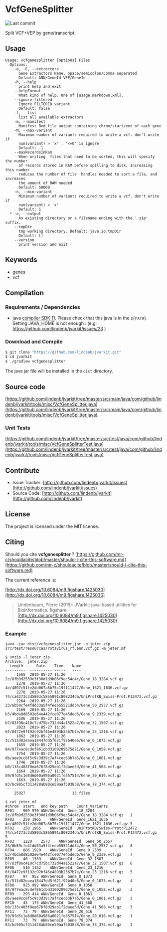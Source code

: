 # VcfGeneSplitter

![Last commit](https://img.shields.io/github/last-commit/lindenb/jvarkit.png)

Split VCF+VEP by gene/transcript.


## Usage

```
Usage: vcfgenesplitter [options] Files
  Options:
    -e, -E, --extractors
      Gene Extractors Name. Space/semicolon/Comma separated
      Default: ANN/GeneId VEP/GeneId
    -h, --help
      print help and exit
    --helpFormat
      What kind of help. One of [usage,markdown,xml].
    --ignore-filtered
      Ignore FILTERED variant
      Default: false
    -l, --list
      list all available extractors
    -m, --manifest
      Manifest Bed file output containing chrom/start/end of each gene
    -M, --max-variant
      Maximum number of variants required to write a vcf. don't write if 
      num(variant) > 'x' . '<=0' is ignore
      Default: -1
    --maxRecordsInRam
      When writing  files that need to be sorted, this will specify the number 
      of records stored in RAM before spilling to disk. Increasing this number 
      reduces the number of file  handles needed to sort a file, and increases 
      the amount of RAM needed
      Default: 50000
    -n, --min-variant
      Minimum number of variants required to write a vcf. don't write if 
      num(variant) < 'x'
      Default: 1
  * -o, --output
      An existing directory or a filename ending with the '.zip' suffix.
    --tmpDir
      tmp working directory. Default: java.io.tmpDir
      Default: []
    --version
      print version and exit

```


## Keywords

 * genes
 * vcf


## Compilation

### Requirements / Dependencies

* java [compiler SDK 11](https://jdk.java.net/11/). Please check that this java is in the `${PATH}`. Setting JAVA_HOME is not enough : (e.g: https://github.com/lindenb/jvarkit/issues/23 )


### Download and Compile

```bash
$ git clone "https://github.com/lindenb/jvarkit.git"
$ cd jvarkit
$ ./gradlew vcfgenesplitter
```

The java jar file will be installed in the `dist` directory.

## Source code 

[https://github.com/lindenb/jvarkit/tree/master/src/main/java/com/github/lindenb/jvarkit/tools/misc/VcfGeneSplitter.java](https://github.com/lindenb/jvarkit/tree/master/src/main/java/com/github/lindenb/jvarkit/tools/misc/VcfGeneSplitter.java)

### Unit Tests

[https://github.com/lindenb/jvarkit/tree/master/src/test/java/com/github/lindenb/jvarkit/tools/misc/VcfGeneSplitterTest.java](https://github.com/lindenb/jvarkit/tree/master/src/test/java/com/github/lindenb/jvarkit/tools/misc/VcfGeneSplitterTest.java)


## Contribute

- Issue Tracker: [http://github.com/lindenb/jvarkit/issues](http://github.com/lindenb/jvarkit/issues)
- Source Code: [http://github.com/lindenb/jvarkit](http://github.com/lindenb/jvarkit)

## License

The project is licensed under the MIT license.

## Citing

Should you cite **vcfgenesplitter** ? [https://github.com/mr-c/shouldacite/blob/master/should-I-cite-this-software.md](https://github.com/mr-c/shouldacite/blob/master/should-I-cite-this-software.md)

The current reference is:

[http://dx.doi.org/10.6084/m9.figshare.1425030](http://dx.doi.org/10.6084/m9.figshare.1425030)

> Lindenbaum, Pierre (2015): JVarkit: java-based utilities for Bioinformatics. figshare.
> [http://dx.doi.org/10.6084/m9.figshare.1425030](http://dx.doi.org/10.6084/m9.figshare.1425030)


### Example

```
java -jar dist/vcfgenesplitter.jar -o jeter.zip src/test/resources/rotavirus_rf.ann.vcf.gz -m jeter.mf

$ unzip -l jeter.zip 
Archive:  jeter.zip
  Length      Date    Time    Name
---------  ---------- -----   ----
     1565  2019-05-27 11:26   2c/8fb9d2539e3f30d1d9b06f9ec54c4c/Gene_18_3284.vcf.gz
     2278  2019-05-27 11:26   4e/4897c51fe2dd067a8b75c19f111477/Gene_1621_1636.vcf.gz
     2278  2019-05-27 11:26   74/ca4273c3d5803c5865891c808234da/UniProtKB_Swiss-Prot:P12472.vcf.gz
     2264  2019-05-27 11:26   23/6b59cfe4fdd33a5f4feeb55521dd34/Gene_50_2557.vcf.gz
     2169  2019-05-27 11:26   b3/4bda8d8502e64e442fce077e45ded6/Gene_9_2339.vcf.gz
     2106  2019-05-27 11:26   b7/83f96c410c7cd75bc732d44a1522a7/Gene_32_1507.vcf.gz
     2023  2019-05-27 11:26   6f/8472e9f192c92bf46e4893b2367b7e/Gene_23_1216.vcf.gz
     1862  2019-05-27 11:26   3c/513d82eaea18447dd5f621f92b40e6/Gene_0_1073.vcf.gz
     1655  2019-05-27 11:26   84/977eac8cdef861cbd3109209675d21/Gene_0_1058.vcf.gz
     1754  2019-05-27 11:26   db/aee9cc8f5c9c3d39c7af4cec63b7a5/Gene_0_1061.vcf.gz
     1746  2019-05-27 11:26   b0/133c483f0ea676f8d29ab1f2daee5d/Gene_41_568.vcf.gz
     1664  2019-05-27 11:26   59/0fd5c1e8d6d60a986a0021fe357514/Gene_20_616.vcf.gz
     1663  2019-05-27 11:26   83/bc905cf311428ab80ce59aaf503838/Gene_78_374.vcf.gz
---------                     -------
    25027                     13 files

$ cat jeter.mf
#chrom	start	end	key	path	Count_Variants
RF01	969	970	ANN/GeneId	Gene_18_3284	2c/8fb9d2539e3f30d1d9b06f9ec54c4c/Gene_18_3284.vcf.gz	1
RF02	250	1965	ANN/GeneId	Gene_1621_1636	4e/4897c51fe2dd067a8b75c19f111477/Gene_1621_1636.vcf.gz	5
RF02	250	1965	ANN/GeneId	UniProtKB/Swiss-Prot:P12472	74/ca4273c3d5803c5865891c808234da/UniProtKB_Swiss-Prot:P12472.vcf.gz	5
RF03	1220	2573	ANN/GeneId	Gene_50_2557	23/6b59cfe4fdd33a5f4feeb55521dd34/Gene_50_2557.vcf.gz	8
RF04	886	1920	ANN/GeneId	Gene_9_2339	b3/4bda8d8502e64e442fce077e45ded6/Gene_9_2339.vcf.gz	7
RF05	40	1339	ANN/GeneId	Gene_32_1507	b7/83f96c410c7cd75bc732d44a1522a7/Gene_32_1507.vcf.gz	6
RF06	516	1132	ANN/GeneId	Gene_23_1216	6f/8472e9f192c92bf46e4893b2367b7e/Gene_23_1216.vcf.gz	5
RF07	97	952	ANN/GeneId	Gene_0_1073	3c/513d82eaea18447dd5f621f92b40e6/Gene_0_1073.vcf.gz	4
RF08	925	992	ANN/GeneId	Gene_0_1058	84/977eac8cdef861cbd3109209675d21/Gene_0_1058.vcf.gz	2
RF09	293	414	ANN/GeneId	Gene_0_1061	db/aee9cc8f5c9c3d39c7af4cec63b7a5/Gene_0_1061.vcf.gz	3
RF10	45	175	ANN/GeneId	Gene_41_568	b0/133c483f0ea676f8d29ab1f2daee5d/Gene_41_568.vcf.gz	3
RF11	73	79	ANN/GeneId	Gene_20_616	59/0fd5c1e8d6d60a986a0021fe357514/Gene_20_616.vcf.gz	1
RF11	73	79	ANN/GeneId	Gene_78_374	83/bc905cf311428ab80ce59aaf503838/Gene_78_374.vcf.gz	1


```

